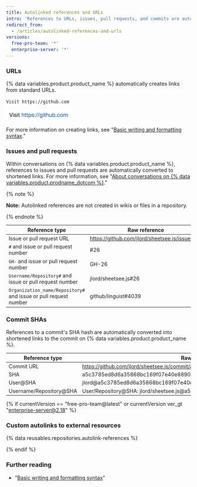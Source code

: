 ```yaml
---
title: Autolinked references and URLs
intro: 'References to URLs, issues, pull requests, and commits are automatically shortened and converted into links.'
redirect_from:
  - /articles/autolinked-references-and-urls
versions:
  free-pro-team: '*'
  enterprise-server: '*'
---
```


### URLs

{% data variables.product.product_name %} automatically creates links from standard URLs.

`Visit https://github.com`

![Rendered autolinked URL](/assets/images/help/writing/url-autolink-rendered.png)

For more information on creating links, see "[Basic writing and formatting syntax](/articles/basic-writing-and-formatting-syntax/#links)."

### Issues and pull requests

Within conversations on {% data variables.product.product_name %}, references to issues and pull requests are automatically converted to shortened links. For more information, see "[About conversations on {% data variables.product.prodname_dotcom %}](/articles/about-conversations-on-github)."

{% note %}

**Note:** Autolinked references are not created in wikis or files in a repository.

{% endnote %}

| Reference type | Raw reference | Short link |
| --- | --- | --- |
| Issue or pull request URL | https://github.com/jlord/sheetsee.js/issues/26 | [#26](https://github.com/jlord/sheetsee.js/issues/26)
| `#` and issue or pull request number | #26 | [#26](https://github.com/jlord/sheetsee.js/issues/26) |
| `GH-` and issue or pull request number | GH-26 | [GH-26](https://github.com/jlord/sheetsee.js/issues/26) |
| `Username/Repository#` and issue or pull request number | jlord/sheetsee.js#26 | [jlord/sheetsee.js#26](https://github.com/jlord/sheetsee.js/issues/26)
| `Organization_name/Repository#` and issue or pull request number | github/linguist#4039 | [github/linguist#4039](https://github.com/github/linguist/pull/4039)

### Commit SHAs

References to a commit's SHA hash are automatically converted into shortened links to the commit on {% data variables.product.product_name %}.

| Reference type | Raw reference | Short link |
| --- | --- | --- |
| Commit URL | https://github.com/jlord/sheetsee.js/commit/a5c3785ed8d6a35868bc169f07e40e889087fd2e | [a5c3785](https://github.com/jlord/sheetsee.js/commit/a5c3785ed8d6a35868bc169f07e40e889087fd2e) |
| SHA | a5c3785ed8d6a35868bc169f07e40e889087fd2e | [a5c3785](https://github.com/jlord/sheetsee.js/commit/a5c3785ed8d6a35868bc169f07e40e889087fd2e) |
| User@SHA | jlord@a5c3785ed8d6a35868bc169f07e40e889087fd2e | [jlord@a5c3785](https://github.com/jlord/sheetsee.js/commit/a5c3785ed8d6a35868bc169f07e40e889087fd2e)
| Username/Repository@SHA | User/Repository@SHA: jlord/sheetsee.js@a5c3785ed8d6a35868bc169f07e40e889087fd2e | [jlord/sheetsee.js@a5c3785](https://github.com/jlord/sheetsee.js/commit/a5c3785ed8d6a35868bc169f07e40e889087fd2e) |

{% if currentVersion == "free-pro-team@latest" or currentVersion ver_gt "enterprise-server@2.18" %}
### Custom autolinks to external resources

{% data reusables.repositories.autolink-references %}

{% endif %}

### Further reading

- "[Basic writing and formatting syntax](/articles/basic-writing-and-formatting-syntax)"
